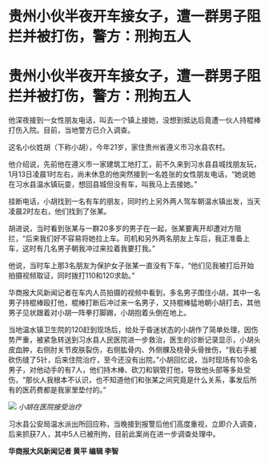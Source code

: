 # 贵州小伙半夜开车接女子，遭一群男子阻拦并被打伤，警方：刑拘五人

# 贵州小伙半夜开车接女子，遭一群男子阻拦并被打伤，警方：刑拘五人

他深夜接到一女性朋友电话，叫去一个镇上接她，没想到抵达后竟遭一伙人持棍棒打伤入院。目前，当地警方已介入调查。

这名小伙姓胡（下称小胡），今年21岁，家住贵州省遵义市习水县农村。

他介绍说，先前他在遵义市一家建筑工地打工，前不久来到习水县县城找朋友玩，1月13日凌晨1时左右，尚未休息的他突然接到一名姓张的女性朋友电话，“她说她在习水县温水镇玩耍，想回县城但没有车，叫我马上去接她。”

挂断电话，小胡找到一名有车的朋友，同时约上另外两人驾车朝温水镇出发，当天凌晨2时左右，他们找到了张某。

胡进说，当时看到张某与一群20多岁的男子在一起，张某要离开却遭对方阻拦，“后来我们好不容易将她拉上车。司机和另外两名朋友上车后，我正准备上车，这时有几名男子朝我冲过来拉着我要打我。”

他说，当时车上那3名朋友为保护女子张某一直没有下车，“他们见我被打后开始拍摄视频取证，同时拨打110和120求助。”

华商报大风新闻记者在车内人员拍摄的视频中看到，多名男子围住小胡，其中一名男子持棍棒殴打他，棍棒打断后冲过来一名男子，又持棍棒猛地朝小胡打去，其他男子见状跟着对小胡一阵拳打脚踢，小胡抱着头倒在地上。

当地温水镇卫生院的120赶到现场后，给处于昏迷状态的小胡作了简单处理，因伤势严重，被紧急转送到习水县人民医院进一步救治，医生的诊断记录显示，小胡头皮血肿，右侧肘关节皮肤裂伤，右侧肱骨内、外侧髁及桡骨头骨挫伤，“我右手被砍伤缝了5针，后来住院治疗，至今还没有出院。”小胡回忆说，当时现场有10余名男子，对他动手的有7人，他们持木棒、砍刀和钢管打他，导致他头部等多处受伤，“那伙人我根本不认识，也不知道他们和张某之间究竟是什么关系，事发后所有的医药费都是我家里垫付的。”

![](https://inews.gtimg.com/om_bt/OubkJ4oGyvBGMWVzqUs4n5Rx_2C3WUxMVk7O_eDI3Nc78AA/1000)
_小胡在医院接受治疗_

习水县公安局温水派出所回应称，当晚接到报警后他们高度重视，立即介入调查，后来抓获7人，其中5人已被刑拘，目前此案尚在进一步调查处理中。

**华商报大风新闻记者 黄平 编辑 李智**

